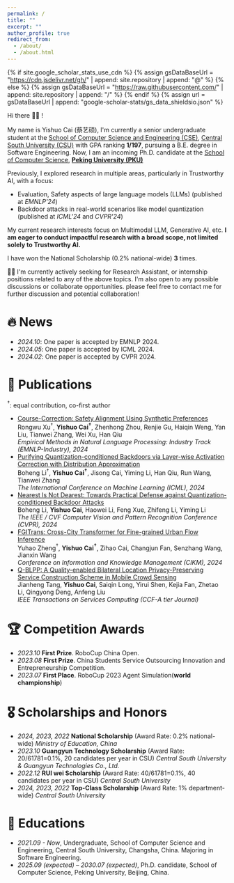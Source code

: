 ```yaml
---
permalink: /
title: ""
excerpt: ""
author_profile: true
redirect_from: 
  - /about/
  - /about.html
---
```


{% if site.google_scholar_stats_use_cdn %}
{% assign gsDataBaseUrl = "https://cdn.jsdelivr.net/gh/" | append: site.repository | append: "@" %}
{% else %}
{% assign gsDataBaseUrl = "https://raw.githubusercontent.com/" | append: site.repository | append: "/" %}
{% endif %}
{% assign url = gsDataBaseUrl | append: "google-scholar-stats/gs_data_shieldsio.json" %}

<span class='anchor' id='about-me'></span>

Hi there 👋👋 !

My name is Yishuo Cai (蔡艺硕), I'm currently a senior undergraduate student at the [School of Computer Science and Engineering (CSE)](https://cse.csu.edu.cn/), [Central South University (CSU)](https://www.csu.edu.cn/) with GPA ranking **1/197**, pursuing a B.E. degree in Software Engineering. Now, I am an incoming Ph.D. candidate at the [School of Computer Science](https://cs.pku.edu.cn/), [**Peking University (PKU)**](https://www.pku.edu.cn/)

Previously, I explored research in multiple areas, particularly in Trustworthy AI, with a focus:

- Evaluation, Safety aspects of large language models (LLMs) (published at *EMNLP'24*) 
- Backdoor attacks in real-world scenarios like model quantization (published at *ICML'24* and *CVPR'24*)

My current research interests focus on Multimodal LLM, Generative AI, etc. **I am eager to conduct impactful research with a broad scope, not limited solely to Trustworthy AI.**

I have won the National Scholarship (0.2% national-wide) **3** times.

🌟🌟 I'm currently actively seeking for Research Assistant, or internship positions related to any of the above topics. I'm also open to any possible discussions or collaborate opportunities. please feel free to contact me for further discussion and potential collaboration!

<!-- My curriculum vitae can be downloaded [here (in English)](https://github.com/AntigoneRandy/antigonerandy.github.io/raw/main/docs/Boheng_Li_s_CV.pdf).  -->

# 🔥 News
- *2024.10*: One paper is accepted by EMNLP 2024.
- *2024.05*: One paper is accepted by ICML 2024.
- *2024.02*: One paper is accepted by CVPR 2024.

# 📝 Publications 

$^\dagger$: equal contribution, co-first author
- [Course-Correction: Safety Alignment Using Synthetic Preferences](https://arxiv.org/abs/2407.16637)   
Rongwu Xu$^\dagger$, **Yishuo Cai$^\dagger$**, Zhenhong Zhou, Renjie Gu, Haiqin Weng, Yan Liu, Tianwei Zhang, Wei Xu, Han Qiu  
*Empirical Methods in Natural Language Processing: Industry Track (EMNLP-Industry), 2024*
- [Purifying Quantization-conditioned Backdoors via Layer-wise Activation Correction with Distribution Approximation](https://openreview.net/forum?id=CEfr3h68KU)   
Boheng Li$^\dagger$, **Yishuo Cai$^\dagger$**, Jisong Cai, Yiming Li, Han Qiu, Run Wang, Tianwei Zhang   
*The International Conference on Machine Learning (ICML), 2024*
- [Nearest Is Not Dearest: Towards Practical Defense against Quantization-conditioned Backdoor Attacks](https://arxiv.org/abs/2405.12725)   
Boheng Li, **Yishuo Cai**, Haowei Li, Feng Xue, Zhifeng Li, Yiming Li  
*The IEEE / CVF Computer Vision and Pattern Recognition Conference (CVPR), 2024*
- [FGITrans: Cross-City Transformer for Fine-grained Urban Flow Inference](https://walkeralan123.github.io/)  
Yuhao Zheng$^\dagger$, **Yishuo Cai$^\dagger$**, Zihao Cai, Changjun Fan, Senzhang Wang, Jianxin Wang  
*Conference on Information and Knowledge Management (CIKM), 2024*
- [Q-BLPP: A Quality-enabled Bilateral Location Privacy-Preserving Service Construction Scheme in Mobile Crowd Sensing](https://www.computer.org/csdl/journal/sc/5555/01/10552406/1XFnHDg7vKU)  
  Jianheng Tang, **Yishuo Cai**, Saiqin Long, Yirui Shen, Kejia Fan, Zhetao Li, Qingyong Deng, Anfeng Liu  
  *IEEE Transactions on Services Computing (CCF-A tier Journal)*

<!-- # 🖨️ Preprints & In Submission -->


# 🏆 Competition Awards
- *2023.10* **First Prize**. RoboCup China Open.
- *2023.08* **First Prize**. China Students Service Outsourcing Innovation and Entrepreneurship Competition.
- *2023.07* **First Place**. RoboCup 2023 Agent Simulation(**world championship**) 

# 🎖 Scholarships and Honors
- *2024, 2023, 2022* **National Scholarship** (Award Rate: 0.2% national-wide) *Ministry of Education, China* 
- *2023.10* **Guangyun Technology Scholarship** (Award Rate: 20/61781=0.1%, 20 candidates per year in CSU) *Central South University & Guangyun Technologies Co., Ltd.*
- *2022.12* **RUI wei Scholarship** (Award Rate: 40/61781=0.1%, 40 candidates per year in CSU) *Central South University*
- *2024, 2023, 2022* **Top-Class Scholarship** (Award Rate: 1% department-wide) *Central South University*
  
# 📖 Educations
- *2021.09 - Now*, Undergraduate, School of Computer Science and Engineering, Central South University, Changsha, China. Majoring in Software Engineering.
- *2025.09 (expected) – 2030.07 (expected)*, Ph.D. candidate, School of Computer Science, Peking University, Beijing, China.


<!-- # 💻 Internships
To be updated. -->

<!-- # 🔗 Useful Links

## Courses

- [Linear Algebra (Hung-yi Lee, NTU, 2018)](https://www.youtube.com/watch?v=uUrt8xgdMbs&list=PLJV_el3uVTsNmr39gwbyV-0KjULUsN7fW)

- [CS229: Machine Learning](https://cs229.stanford.edu/)

- [CS230 Deep Learning](https://cs230.stanford.edu/)

- [CS231n Deep Learning for Computer Vision](http://cs231n.stanford.edu/)

- [CS224n: Natural Language Processing with Deep Learning](http://web.stanford.edu/class/cs224n/)

- [CS131 Computer Vision: Foundations and Applications](http://vision.stanford.edu/teaching/cs131_fall2223/index.html)

- [北京邮电大学鲁鹏-计算机视觉 清晰版 国家级精品课程](https://www.bilibili.com/video/BV1VW4y1v7Ph/)

- [火炉课堂-深度学习 (厦门大学)](https://www.bilibili.com/video/BV1qq4y1f7Fm)

- [中科大-凸优化](https://www.bilibili.com/video/av40868517)

- [The Next Step for Machine Learning (Hung-yi Lee, NTU, 2019)](https://www.youtube.com/watch?v=XnyM3-xtxHs&list=PLJV_el3uVTsOK_ZK5L0Iv_EQoL1JefRL4)

- [人工智能的数学基础（清华出版社）](https://www.bilibili.com/video/BV15N4y1w7e1/)

- [理解机器学习](https://www.bilibili.com/video/BV1hg411h7ys)

## Writing

- 英文学术论文写作指南 \[[link](https://www.bilibili.com/video/BV1aa411H757/)\]

- 学术规范与论文写作-南开大学程明明 \[[link](https://www.bilibili.com/video/BV18F411M7YL/)\]

- [Matplotlib cheatsheets and handouts](https://matplotlib.org/cheatsheets/)

- [十分钟掌握Seaborn，进阶Python数据可视化分析](https://zhuanlan.zhihu.com/p/49035741)

- [科学写作与哲学](https://zhuanlan.zhihu.com/p/433168083)

- [绘图软件/编程大全](https://www.bilibili.com/video/BV1gR4y1y76U)

- [如何进行高质量科研论文的写作：Shui Yu 悉尼科技大学](https://www.bilibili.com/video/BV1a8411s7Nr?p=1)

## 💻 Coding Skills

- Python最佳实践指南 \[[link](http://itpcb.com/docs/pythonguide/)\]

- Python Cookbook 3rd Edition Documentation \[[link](http://itpcb.com/docs/python3cookbook/)\]

- 🥡 Git 菜单 \[[link](http://itpcb.com/docs/gitrecipes/)\]

- Linux 基础与工具教程 \[[link](http://itpcb.com/docs/linuxtools/base/index.html)\]

## 🤖️ Artificial Intelligence & Deep Learning

- 新手如何入门pytorch？ \[[link](https://www.zhihu.com/question/55720139/answer/2788304721)\]

- 人工智能与Pytorch深度学习 \[[link](https://space.bilibili.com/100682193/channel/collectiondetail?sid=689091)\]

- [A PyTorch Tools, best practices & Styleguide](https://github.com/IgorSusmelj/pytorch-styleguide)

## Roadmap

- [科研人必看！盘点那些最好用的 AI 学术科研工具](https://zhuanlan.zhihu.com/p/153279496)

- [本科生如何自学机器学习？](https://www.zhihu.com/question/332726203/answer/737596538)

- [计算机视觉中的对抗样本 (Adversarial example)](https://zhuanlan.zhihu.com/p/352456539)

- [简单梳理一下机器学习可解释性 (Interpretability)](https://zhuanlan.zhihu.com/p/141013178)

## Misc

- [网络安全领域的科学研究和论文发表 美国西北大学 Xinyu Xing](https://www.bilibili.com/video/BV1Le4y1S7uw)

- [CVPR 9999 Best Paper——《一种加辣椒的番茄炒蛋》](https://zhuanlan.zhihu.com/p/433237905)

- [深度学习理论与实践---深度学习中的信息论：熵、最短编码、交叉熵与互信息](https://zhuanlan.zhihu.com/p/565412701)

- [Pytorch实验代码的亿些小细节](https://github.com/ahangchen/windy-afternoon/blob/master/ml/pratice/torch_best_practice.md)

- [【万字长文详解】Python库collections，让你击败99%的Pythoner](https://zhuanlan.zhihu.com/p/343747724)

- [记一次神奇的 Rebuttal 经历](https://zhuanlan.zhihu.com/p/353761920)

- [精美的终端工具 - Rich](https://www.zhihu.com/question/317758961/answer/2627662722)

- [有没有什么可以节省大量时间的 Deep Learning 效率神器？-深度学习可视化中间变量的神器Visualizer](https://www.zhihu.com/question/384519338/answer/2620414587)

- [AI-research-tools](https://github.com/bighuang624/AI-research-tools/blob/master/README.md#ai-research-tools)

- [自动超参数搜索工具optuna](https://github.com/optuna/optuna)

- [科研写作技巧](https://www.zhihu.com/question/528654768/answer/2452424449) -->
